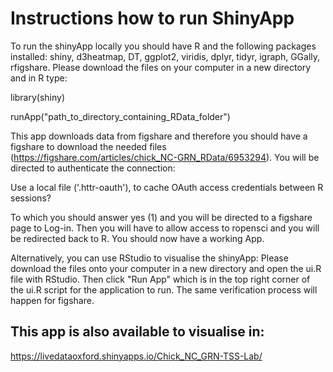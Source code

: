 # Instructions how to run ShinyApp

To run the shinyApp locally you should have R and the following packages installed: shiny, d3heatmap, DT, ggplot2, viridis, dplyr, tidyr, igraph, GGally, rfigshare. Please download the files on your computer in a new directory and in R type: 

library(shiny)

runApp("path_to_directory_containing_RData_folder")

This app downloads data from figshare and therefore you should have a figshare to download the needed files (https://figshare.com/articles/chick_NC-GRN_RData/6953294). You will be directed to authenticate the connection:

Use a local file ('.httr-oauth'), to cache OAuth access credentials between R sessions?

To which you should answer yes (1) and you will be directed to a figshare page to Log-in. Then you will have to allow access to ropensci and you will be redirected back to R. You should now have a working App.

Alternatively, you can use RStudio to visualise the shinyApp: Please download the files onto your computer in a new directory and open the ui.R file with RStudio. Then click "Run App" which is in the top right corner of the ui.R script for the application to run. The same verification process will happen for figshare.

## This app is also available to visualise in:
https://livedataoxford.shinyapps.io/Chick_NC_GRN-TSS-Lab/
